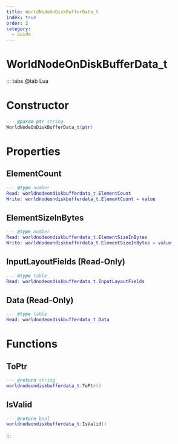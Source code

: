 ```yaml
---
title: WorldNodeOnDiskBufferData_t
index: true
order: 2
category:
  - Guide
---
```


# WorldNodeOnDiskBufferData_t

::: tabs
@tab Lua
# Constructor
```lua
--- @param ptr string
WorldNodeOnDiskBufferData_t(ptr)
```
# Properties
## ElementCount 
```lua
--- @type number
Read: worldnodeondiskbufferdata_t.ElementCount
Write: worldnodeondiskbufferdata_t.ElementCount = value
```
## ElementSizeInBytes 
```lua
--- @type number
Read: worldnodeondiskbufferdata_t.ElementSizeInBytes
Write: worldnodeondiskbufferdata_t.ElementSizeInBytes = value
```
## InputLayoutFields (Read-Only)
```lua
--- @type table
Read: worldnodeondiskbufferdata_t.InputLayoutFields
```
## Data (Read-Only)
```lua
--- @type table
Read: worldnodeondiskbufferdata_t.Data
```
# Functions
## ToPtr
```lua
--- @return string
worldnodeondiskbufferdata_t:ToPtr()
```
## IsValid
```lua
--- @return bool
worldnodeondiskbufferdata_t:IsValid()
```

:::